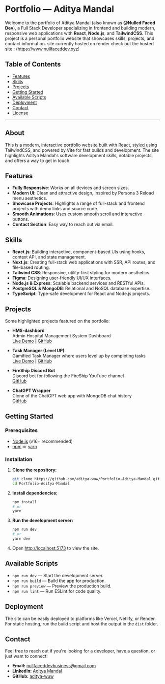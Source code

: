 # Portfolio — Aditya Mandal
Welcome to the portfolio of Aditya Mandal (also known as **@Nulled Faced Dev**), a Full Stack Developer specializing in frontend and building modern, responsive web applications with **React**, **Node.js**, and **TailwindCSS**. This project is a personal portfolio website that showcases skills, projects, and contact information.
site currently hosted on render check out the hosted site : (https://www.nullfaceddev.xyz)
## Table of Contents

- [Features](#features)
- [Skills](#skills)
- [Projects](#projects)
- [Getting Started](#getting-started)
- [Available Scripts](#available-scripts)
- [Deployment](#deployment)
- [Contact](#contact)
- [License](#license)

---

## About

This is a modern, interactive portfolio website built with React, styled using TailwindCSS, and powered by Vite for fast builds and development. The site highlights Aditya Mandal's software development skills, notable projects, and offers a way to get in touch.

## Features

- **Fully Responsive**: Works on all devices and screen sizes.
- **Modern UI**: Clean and attractive design, inspired by Persona 3 Reload menu aesthetics.
- **Showcase Projects**: Highlights a range of full-stack and frontend projects with demo links and source code.
- **Smooth Animations**: Uses custom smooth scroll and interactive buttons.
- **Contact Section**: Easy way to reach out via email.

## Skills

- **React.js**: Building interactive, component-based UIs using hooks, context API, and state management.
- **Next.js**: Creating full-stack web applications with SSR, API routes, and file-based routing.
- **Tailwind CSS**: Responsive, utility-first styling for modern aesthetics.
- **Figma**: Designing user-friendly UI/UX interfaces.
- **Node.js & Express**: Scalable backend services and RESTful APIs.
- **PostgreSQL & MongoDB**: Relational and NoSQL database expertise.
- **TypeScript**: Type-safe development for React and Node.js projects.

## Projects

Some highlighted projects featured on the portfolio:

- **HMS-dashbord**  
  Admin Hospital Management System Dashboard  
  [Live Demo](https://hms-dashbord-1.onrender.com/) | [GitHub](https://github.com/aditya-wuw/HMS-Dashbord)

- **Task Manager (Level UP)**  
  Gamified Task Manager where users level up by completing tasks  
  [Live Demo](https://level-up-35in.onrender.com/) | [GitHub](https://github.com/aditya-wuw/Level-UP--Local-version---JAuth-)

- **FireShip Discord Bot**  
  Discord bot for following the FireShip YouTube channel  
  [GitHub](https://github.com/aditya-wuw/FireShipBot)

- **ChatGPT Wrapper**  
  Clone of the ChatGPT web app with MongoDB chat history  
  [GitHub](https://github.com/aditya-wuw/ChatGPT--Clone-wrapper)

## Getting Started

### Prerequisites

- [Node.js](https://nodejs.org/) (v16+ recommended)
- [npm](https://www.npmjs.com/) or [yarn](https://yarnpkg.com/)

### Installation

1. **Clone the repository:**
    ```bash
    git clone https://github.com/aditya-wuw/Portfolio-Aditya-Mandal.git
    cd Portfolio-Aditya-Mandal
    ```

2. **Install dependencies:**
    ```bash
    npm install
    # or
    yarn
    ```

3. **Run the development server:**
    ```bash
    npm run dev
    # or
    yarn dev
    ```

4. Open [http://localhost:5173](http://localhost:5173) to view the site.

## Available Scripts

- `npm run dev` — Start the development server.
- `npm run build` — Build the app for production.
- `npm run preview` — Preview the production build.
- `npm run lint` — Run ESLint for code quality.

## Deployment

The site can be easily deployed to platforms like Vercel, Netlify, or Render. For static hosting, run the build script and host the output in the `dist` folder.

## Contact

Feel free to reach out if you're looking for a developer, have a question, or just want to connect!

- **Email:** [nullfaceddevbusiness@gmail.com](mailto:nullfaceddevbusiness@gmail.com)
- **LinkedIn:** [Aditya Mandal](https://www.linkedin.com/in/aditya-mandal-a30347294/)
- **GitHub:** [aditya-wuw](https://github.com/aditya-wuw)
